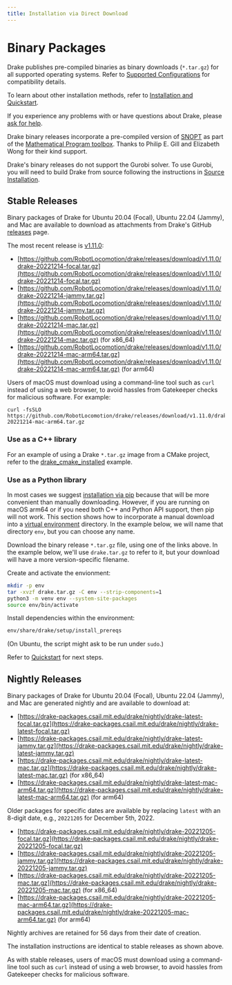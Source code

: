 ```yaml
---
title: Installation via Direct Download
---
```


# Binary Packages

Drake publishes pre-compiled binaries as binary downloads (``*.tar.gz``)
for all supported operating systems.  Refer to
[Supported Configurations](/installation.html#supported-configurations)
for compatibility details.

To learn about other installation methods, refer to
[Installation and Quickstart](/installation.html).

If you experience any problems with or have questions about Drake, please
[ask for help](/getting_help.html).

Drake binary releases incorporate a pre-compiled version of
[SNOPT](https://ccom.ucsd.edu/~optimizers/solvers/snopt/) as part of the
[Mathematical Program toolbox](https://drake.mit.edu/doxygen_cxx/group__solvers.html).
Thanks to Philip E. Gill and Elizabeth Wong for their kind support.

Drake's binary releases do not support the Gurobi solver. To use
Gurobi, you will need to build Drake from source following the instructions in
[Source Installation](/from_source.html).

## Stable Releases

Binary packages of Drake for Ubuntu 20.04 (Focal), Ubuntu 22.04 (Jammy), and
Mac are available to download as attachments from Drake's GitHub
[releases](https://github.com/RobotLocomotion/drake/releases) page.

The most recent release is
[v1.11.0](https://github.com/RobotLocomotion/drake/releases/tag/v1.11.0):

* [https://github.com/RobotLocomotion/drake/releases/download/v1.11.0/drake-20221214-focal.tar.gz](https://github.com/RobotLocomotion/drake/releases/download/v1.11.0/drake-20221214-focal.tar.gz)
* [https://github.com/RobotLocomotion/drake/releases/download/v1.11.0/drake-20221214-jammy.tar.gz](https://github.com/RobotLocomotion/drake/releases/download/v1.11.0/drake-20221214-jammy.tar.gz)
* [https://github.com/RobotLocomotion/drake/releases/download/v1.11.0/drake-20221214-mac.tar.gz](https://github.com/RobotLocomotion/drake/releases/download/v1.11.0/drake-20221214-mac.tar.gz) (for x86_64)
* [https://github.com/RobotLocomotion/drake/releases/download/v1.11.0/drake-20221214-mac-arm64.tar.gz](https://github.com/RobotLocomotion/drake/releases/download/v1.11.0/drake-20221214-mac-arm64.tar.gz) (for arm64)

Users of macOS must download using a command-line tool such as ``curl`` instead
of using a web browser, to avoid hassles from Gatekeeper checks for malicious
software. For example:

```
curl -fsSLO https://github.com/RobotLocomotion/drake/releases/download/v1.11.0/drake-20221214-mac-arm64.tar.gz
```

### Use as a C++ library

For an example of using a Drake ``*.tar.gz`` image from a CMake project, refer
to the
[drake_cmake_installed](https://github.com/RobotLocomotion/drake-external-examples/tree/main/drake_cmake_installed)
example.

### Use as a Python library

In most cases we suggest [installation via pip](/pip.html) because that
will be more convenient than manually downloading.  However, if you are running
on macOS arm64 or if you need both
C++ and Python API support, then pip will not work.  This section shows
how to incorporate a manual download into a
[virtual environment](https://packaging.python.org/guides/installing-using-pip-and-virtual-environments/#creating-a-virtual-environment)
directory.  In the example below, we will name that directory ``env``, but you
can choose any name.

Download the binary release ``*.tar.gz`` file, using one of the links above.
In the example below, we'll use ``drake.tar.gz`` to refer to it, but your
download will have a more version-specific filename.

Create and activate the envionment:

```bash
mkdir -p env
tar -xvzf drake.tar.gz -C env --strip-components=1
python3 -m venv env --system-site-packages
source env/bin/activate
```

Install dependencies within the environment:

```bash
env/share/drake/setup/install_prereqs
````

(On Ubuntu, the script might ask to be run under ``sudo``.)

Refer to [Quickstart](/installation.html#quickstart) for next steps.

## Nightly Releases

Binary packages of Drake for Ubuntu 20.04 (Focal), Ubuntu 22.04 (Jammy), and
Mac are generated nightly and are available to download at:

* [https://drake-packages.csail.mit.edu/drake/nightly/drake-latest-focal.tar.gz](https://drake-packages.csail.mit.edu/drake/nightly/drake-latest-focal.tar.gz)
* [https://drake-packages.csail.mit.edu/drake/nightly/drake-latest-jammy.tar.gz](https://drake-packages.csail.mit.edu/drake/nightly/drake-latest-jammy.tar.gz)
* [https://drake-packages.csail.mit.edu/drake/nightly/drake-latest-mac.tar.gz](https://drake-packages.csail.mit.edu/drake/nightly/drake-latest-mac.tar.gz) (for x86_64)
* [https://drake-packages.csail.mit.edu/drake/nightly/drake-latest-mac-arm64.tar.gz](https://drake-packages.csail.mit.edu/drake/nightly/drake-latest-mac-arm64.tar.gz) (for arm64)

Older packages for specific dates are available by replacing ``latest`` with an
8-digit date, e.g., ``20221205`` for December 5th, 2022.

* [https://drake-packages.csail.mit.edu/drake/nightly/drake-20221205-focal.tar.gz](https://drake-packages.csail.mit.edu/drake/nightly/drake-20221205-focal.tar.gz)
* [https://drake-packages.csail.mit.edu/drake/nightly/drake-20221205-jammy.tar.gz](https://drake-packages.csail.mit.edu/drake/nightly/drake-20221205-jammy.tar.gz)
* [https://drake-packages.csail.mit.edu/drake/nightly/drake-20221205-mac.tar.gz](https://drake-packages.csail.mit.edu/drake/nightly/drake-20221205-mac.tar.gz) (for x86_64)
* [https://drake-packages.csail.mit.edu/drake/nightly/drake-20221205-mac-arm64.tar.gz](https://drake-packages.csail.mit.edu/drake/nightly/drake-20221205-mac-arm64.tar.gz) (for arm64)

Nightly archives are retained for 56 days from their date of creation.

The installation instructions are identical to stable releases as shown above.

As with stable releases, users of macOS must download using a command-line tool
such as ``curl`` instead of using a web browser, to avoid hassles from
Gatekeeper checks for malicious software.
